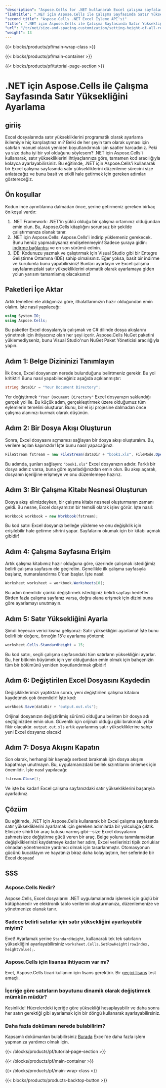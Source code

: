 ```yaml
---
"description": "Aspose.Cells for .NET kullanarak Excel çalışma sayfalarında satır yüksekliklerini kolayca ayarlayın. Adım adım talimatlar için kapsamlı kılavuzumuzu izleyin."
"linktitle": ".NET için Aspose.Cells ile Çalışma Sayfasında Satır Yüksekliğini Ayarlama"
"second_title": "Aspose.Cells .NET Excel İşleme API'si"
"title": ".NET için Aspose.Cells ile Çalışma Sayfasında Satır Yüksekliğini Ayarlama"
"url": "/tr/net/size-and-spacing-customization/setting-height-of-all-rows-in-worksheet/"
"weight": 13
---
```


{{< blocks/products/pf/main-wrap-class >}}

{{< blocks/products/pf/main-container >}}

{{< blocks/products/pf/tutorial-page-section >}}

# .NET için Aspose.Cells ile Çalışma Sayfasında Satır Yüksekliğini Ayarlama

## giriiş
Excel dosyalarında satır yüksekliklerini programatik olarak ayarlama ikilemiyle hiç karşılaştınız mı? Belki de her şeyin tam olarak uyması için satırları manuel olarak yeniden boyutlandırmak için saatler harcadınız. Peki ya size daha iyi bir yol olduğunu söylesem? .NET için Aspose.Cells'i kullanarak, satır yüksekliklerini ihtiyaçlarınıza göre, tamamen kod aracılığıyla kolayca ayarlayabilirsiniz. Bu eğitimde, .NET için Aspose.Cells'i kullanarak bir Excel çalışma sayfasında satır yüksekliklerini düzenleme sürecini size anlatacağız ve bunu basit ve etkili hale getirmek için gereken adımları göstereceğiz.
## Ön koşullar
Kodun ince ayrıntılarına dalmadan önce, yerine getirmeniz gereken birkaç ön koşul vardır:
1. .NET Framework: .NET'in yüklü olduğu bir çalışma ortamınız olduğundan emin olun. Bu, Aspose.Cells kitaplığını sorunsuz bir şekilde çalıştırmanıza olanak tanır.
2. .NET için Aspose.Cells: Aspose.Cells'i indirip yüklemeniz gerekecek. Bunu henüz yapmadıysanız endişelenmeyin! Sadece şuraya gidin: [indirme bağlantısı](https://releases.aspose.com/cells/net/) ve en son sürümü edinin.
3. IDE: Kodunuzu yazmak ve çalıştırmak için Visual Studio gibi bir Entegre Geliştirme Ortamına (IDE) sahip olmalısınız. Eğer yoksa, basit bir indirme ve kurulumla bunu yapabilirsiniz!
Bunları ayarlayın ve Excel çalışma sayfalarınızdaki satır yüksekliklerini otomatik olarak ayarlamaya giden yolun yarısını tamamlamış olacaksınız!
## Paketleri İçe Aktar
Artık temelleri ele aldığımıza göre, ithalatlarımızın hazır olduğundan emin olalım. İşte nasıl yapılacağı:
```csharp
using System.IO;
using Aspose.Cells;
```
Bu paketler Excel dosyalarıyla çalışmak ve C# dilinde dosya akışlarını yönetmek için ihtiyacınız olan her şeyi içerir. Aspose.Cells NuGet paketini yüklemediyseniz, bunu Visual Studio'nun NuGet Paket Yöneticisi aracılığıyla yapın.
## Adım 1: Belge Dizininizi Tanımlayın
İlk önce, Excel dosyanızın nerede bulunduğunu belirtmeniz gerekir. Bu yol kritiktir! Bunu nasıl yapabileceğiniz aşağıda açıklanmıştır:
```csharp
string dataDir = "Your Document Directory";
```
Yer değiştirmek `"Your Document Directory"` Excel dosyanızın saklandığı gerçek yol ile. Bu küçük adım, gerçekleştirmek üzere olduğumuz tüm eylemlerin temelini oluşturur. Bunu, bir el işi projesine dalmadan önce çalışma alanınızı kurmak olarak düşünün.
## Adım 2: Bir Dosya Akışı Oluşturun
Sonra, Excel dosyasını açmamızı sağlayan bir dosya akışı oluşturalım. Bu, verilere açılan kapınızdır! İşte bunu nasıl yapacağınız:
```csharp
FileStream fstream = new FileStream(dataDir + "book1.xls", FileMode.Open);
```
Bu adımda, şunları sağlayın: `"book1.xls"` Excel dosyanızın adıdır. Farklı bir dosya adınız varsa, buna göre ayarladığınızdan emin olun. Bu akışı açarak, dosyanın içeriğine erişmeye ve onu düzenlemeye hazırız.
## Adım 3: Bir Çalışma Kitabı Nesnesi Oluşturun
Dosya akışı elimizdeyken, bir çalışma kitabı nesnesi oluşturmanın zamanı geldi. Bu nesne, Excel dosyamızın bir temsili olarak işlev görür. İşte nasıl:
```csharp
Workbook workbook = new Workbook(fstream);
```
Bu kod satırı Excel dosyanızı belleğe yükleme ve onu değişiklik için erişilebilir hale getirme sihrini yapar. Sayfalarını okumak için bir kitabı açmak gibidir!
## Adım 4: Çalışma Sayfasına Erişim
Artık çalışma kitabımız hazır olduğuna göre, üzerinde çalışmak istediğimiz belirli çalışma sayfasını ele geçirelim. Genellikle ilk çalışma sayfasıyla başlarız, numaralandırma 0'dan başlar. İşte nasıl:
```csharp
Worksheet worksheet = workbook.Worksheets[0];
```
Bu adım önemlidir çünkü değiştirmek istediğiniz belirli sayfayı hedefler. Birden fazla çalışma sayfanız varsa, doğru olana erişmek için dizini buna göre ayarlamayı unutmayın.
## Adım 5: Satır Yüksekliğini Ayarla
Şimdi heyecan verici kısma geliyoruz: Satır yüksekliğini ayarlama! İşte bunu belirli bir değere, örneğin 15'e ayarlama yöntemi:
```csharp
worksheet.Cells.StandardHeight = 15;
```
Bu kod satırı, seçili çalışma sayfasındaki tüm satırların yüksekliğini ayarlar. Bu, her bitkinin büyümek için yer olduğundan emin olmak için bahçenizin tüm bir bölümünü yeniden boyutlandırmak gibidir!
## Adım 6: Değiştirilen Excel Dosyasını Kaydedin
Değişikliklerimizi yaptıktan sonra, yeni değiştirilen çalışma kitabını kaydetmek çok önemlidir! İşte kod:
```csharp
workbook.Save(dataDir + "output.out.xls");
```
Orijinal dosyanızın değiştirilmiş sürümü olduğunu belirten bir dosya adı seçtiğinizden emin olun. Güvenlik için orijinali olduğu gibi bırakmak iyi bir fikir olacaktır. `output.out.xls` artık ayarlanmış satır yüksekliklerine sahip yeni Excel dosyanız olacak!
## Adım 7: Dosya Akışını Kapatın
Son olarak, herhangi bir kaynağı serbest bırakmak için dosya akışını kapatmayı unutmayın. Bu, uygulamanızdaki bellek sızıntılarını önlemek için önemlidir. İşte nasıl yapılacağı:
```csharp
fstream.Close();
```
Ve işte bu kadar! Excel çalışma sayfanızdaki satır yüksekliklerini başarıyla ayarladınız.
## Çözüm
Bu eğitimde, .NET için Aspose.Cells kullanarak bir Excel çalışma sayfasında satır yüksekliklerini ayarlamak için gereken adımlarda bir yolculuğa çıktık. Elinizde sihirli bir araç kutusu varmış gibi—size Excel dosyalarını zahmetsizce değiştirme gücü veren bir araç. Belge yolunu tanımlamaktan değişikliklerinizi kaydetmeye kadar her adım, Excel verilerinizi tipik zorluklar olmadan yönetmenize yardımcı olmak için tasarlanmıştır. Otomasyonun gücünü kucaklayın ve hayatınızı biraz daha kolaylaştırın, her seferinde bir Excel dosyası!
## SSS
### Aspose.Cells Nedir?
Aspose.Cells, Excel dosyalarını .NET uygulamalarında işlemek için güçlü bir kütüphanedir ve elektronik tablo verilerini oluşturmanıza, düzenlemenize ve yönetmenize olanak tanır.
### Sadece belirli satırlar için satır yüksekliğini ayarlayabilir miyim?
Evet! Ayarlamak yerine `StandardHeight`, kullanarak tek tek satırların yüksekliğini ayarlayabilirsiniz `worksheet.Cells.SetRowHeight(rowIndex, heightValue);`.
### Aspose.Cells için lisansa ihtiyacım var mı?
Evet, Aspose.Cells ticari kullanım için lisans gerektirir. Bir [geçici lisans](https://purchase.aspose.com/temporary-license/) test amaçlı.
### İçeriğe göre satırların boyutunu dinamik olarak değiştirmek mümkün müdür?
Kesinlikle! Hücrelerdeki içeriğe göre yüksekliği hesaplayabilir ve daha sonra her satırı gerektiği gibi ayarlamak için bir döngü kullanarak ayarlayabilirsiniz.
### Daha fazla dokümanı nerede bulabilirim?
Kapsamlı dokümanları bulabilirsiniz [Burada](https://reference.aspose.com/cells/net/) Excel'de daha fazla işlem yapmanıza yardımcı olmak için.

{{< /blocks/products/pf/tutorial-page-section >}}

{{< /blocks/products/pf/main-container >}}

{{< /blocks/products/pf/main-wrap-class >}}

{{< blocks/products/products-backtop-button >}}